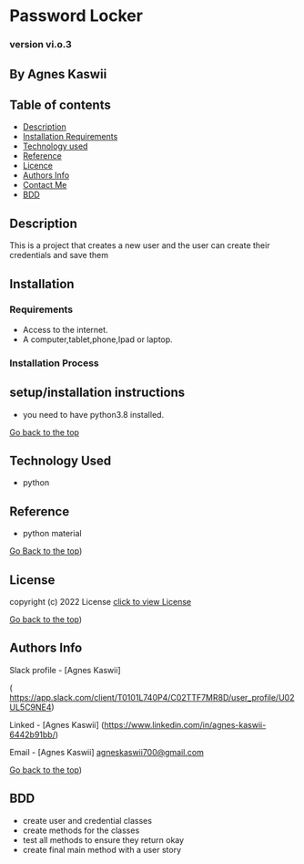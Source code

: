 # Password Locker


### version vi.o.3

## By Agnes Kaswii
## Table of contents

+ [Description](#description)
+ [Installation Requirements](#installation)
+ [Technology used](#technology-used)
+ [Reference](#reference)
+ [Licence](#license)
+ [Authors Info](#author-Info)
+ [Contact Me](#contact-me)
+ [BDD](#bdd)

## Description
<p> This is a project that creates a new user and the user can create their credentials and save them </p>

## Installation

### Requirements
* Access to the internet.
* A computer,tablet,phone,Ipad or laptop.

### Installation Process

## setup/installation instructions
* you need to have python3.8 installed.
 

 [Go back to the top]( #passwordLocker)

 ## Technology Used
 * python

 

 ## Reference
  * python material
  

  [Go Back to the top]( #passwordLocker))

  ## License
   copyright (c) 2022 License [click to view License](lICENSE)

   [Go back to the top](#passwordLocker))

   ## Authors Info

   Slack profile - [Agnes Kaswii]

  ( https://app.slack.com/client/T0101L740P4/C02TTF7MR8D/user_profile/U02UL5C9NE4)

  Linked - [Agnes Kaswii]
  (https://www.linkedin.com/in/agnes-kaswii-6442b91bb/)



  Email - [Agnes Kaswii]
  agneskaswii700@gmail.com

  [Go back to the top](#passwordLocker))

  ## BDD
  * create user and credential classes
  * create methods for the classes
  * test all methods to ensure they return okay
  * create final main method with a user story